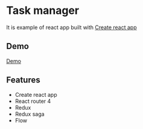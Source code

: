 # Task manager

It is example of react app built with [Create react app](https://github.com/facebook/create-react-app) 

## Demo 

[Demo](https://soooyc.neocities.org)

## Features 

- Create react app 
- React router 4
- Redux 
- Redux saga 
- Flow 
